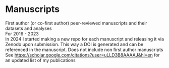 # Manuscripts
First author (or co-first author) peer-reviewed manuscripts and their datasets and analyses\
For 2016 - 2023\
In 2024 I started making a new repo for each manuscript and releasing it via Zenodo upon submission. This way a DOI is generated and can be referenced in the manuscript.
Does not include non first author manuscripts\
See https://scholar.google.com/citations?user=uLLD3B8AAAAJ&hl=en for an updated list of my publications
